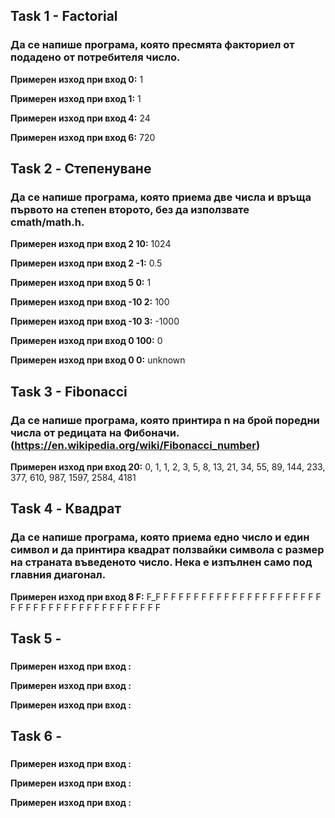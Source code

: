 ## Task 1 - Factorial
### Да се напише програма, която пресмята факториел от подадено от потребителя число.

**Примерен изход при вход 0:** 1

**Примерен изход при вход 1:** 1

**Примерен изход при вход 4:** 24

**Примерен изход при вход 6:** 720

## Task 2 - Степенуване
### Да се напише програма, която приема две числа и връща първото на степен второто, без да използвате cmath/math.h.

**Примерен изход при вход 2 10:** 1024

**Примерен изход при вход 2 -1:** 0.5 

**Примерен изход при вход 5 0:** 1

**Примерен изход при вход -10 2:** 100

**Примерен изход при вход -10 3:** -1000

**Примерен изход при вход 0 100:** 0

**Примерен изход при вход 0 0:** unknown

## Task 3 - Fibonacci
### Да се напише програма, която принтира n на брой поредни числа от редицата на Фибоначи. (https://en.wikipedia.org/wiki/Fibonacci_number)

**Примерен изход при вход 20:** 0, 1, 1, 2, 3, 5, 8, 13, 21, 34, 55, 89, 144, 233, 377, 610, 987, 1597, 2584, 4181

## Task 4 - Квадрат
### Да се напише програма, която приема едно число и един символ и да принтира квадрат ползвайки символа с размер на страната въведеното число. Нека е изпълнен само под главния диагонал.

**Примерен изход при вход 8 F:** 
F_F F F F F F F
F             F
F F           F
F F F         F
F F F F       F
F F F F F     F
F F F F F F   F
F F F F F F F F

## Task 5 - 
### 

**Примерен изход при вход :**

**Примерен изход при вход :**

**Примерен изход при вход :**

## Task 6 - 
### 

**Примерен изход при вход :**

**Примерен изход при вход :**

**Примерен изход при вход :**
